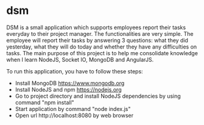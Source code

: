 # dsm
DSM is a small application which supports employees report their tasks everyday to their project manager. The functionalities are very simple. The employee will report their tasks by answering 3 questions: what they did yesterday, what they will do today and whether they have any difficulties on tasks. The main purpose of this project is to help me consolidate knowledge when I learn NodeJS, Socket IO, MongoDB and AngularJS.

To run this application, you have to follow these steps:
- Install MongoDB https://www.mongodb.org
- Install NodeJS and npm https://nodejs.org
- Go to project directory and install NodeJS dependencies by using command "npm install"
- Start application by command "node index.js"
- Open url http://localhost:8080 by web browser